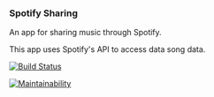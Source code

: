 ### Spotify Sharing

An app for sharing music through Spotify.

This app uses Spotify's API to access data song data.

[![Build Status](https://app.travis-ci.com/cwaymeyer/spotify-sharing.svg?token=zTBdyZtbUMz1NEGxDmoK&branch=master)](https://app.travis-ci.com/cwaymeyer/spotify-sharing)

[![Maintainability](https://api.codeclimate.com/v1/badges/a315edd27ca938e099b4/maintainability)](https://codeclimate.com/github/cwaymeyer/spotify-sharing/maintainability)
